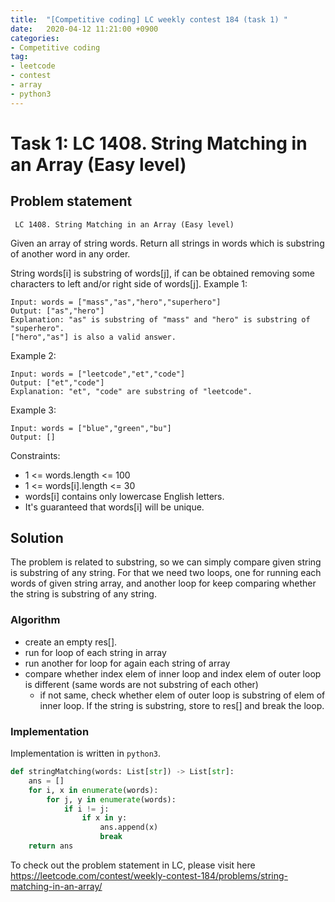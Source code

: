 ```yaml
---
title:  "[Competitive coding] LC weekly contest 184 (task 1) "
date:   2020-04-12 11:21:00 +0900
categories: 
- Competitive coding
tag:
- leetcode
- contest
- array
- python3
---
```



# Task 1: LC 1408. String Matching in an Array (Easy level)

## Problem statement
` LC 1408. String Matching in an Array (Easy level)`

Given an array of string words. Return all strings in words which is substring of another word in any order. 

String words[i] is substring of words[j], if can be obtained removing some characters to left and/or right side of words[j].
Example 1:
```
Input: words = ["mass","as","hero","superhero"]
Output: ["as","hero"]
Explanation: "as" is substring of "mass" and "hero" is substring of "superhero".
["hero","as"] is also a valid answer.
```
Example 2:
```
Input: words = ["leetcode","et","code"]
Output: ["et","code"]
Explanation: "et", "code" are substring of "leetcode".
```
Example 3:
```
Input: words = ["blue","green","bu"]
Output: []
```

Constraints:
- 1 <= words.length <= 100
- 1 <= words[i].length <= 30
- words[i] contains only lowercase English letters.
- It's guaranteed that words[i] will be unique.

## Solution

The problem is related to substring, so we can simply compare given string is substring of any string. For that we need two loops, one for running each words of given string array, and another loop for keep comparing whether the string is substring of any string.

### Algorithm
- create an empty res[].
- run for loop of each string in array
- run another for loop for again each string of array
- compare whether index elem of inner loop and index elem of outer loop is different (same words are not substring of each other) 
  - if not same, check whether elem of outer loop is substring of elem of inner loop. If the string is substring, store to res[] and break the loop.

### Implementation

Implementation is written in `python3`.

```py
def stringMatching(words: List[str]) -> List[str]:
    ans = []
    for i, x in enumerate(words):
        for j, y in enumerate(words):
            if i != j:
                if x in y:
                    ans.append(x)
                    break
    return ans
```

To check out the problem statement in LC, please visit here <https://leetcode.com/contest/weekly-contest-184/problems/string-matching-in-an-array/>